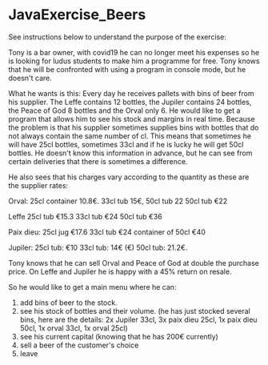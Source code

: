 # JavaExercise_Beers

See instructions below to understand the purpose of the exercise:

Tony is a bar owner, with covid19 he can no longer meet his expenses so he is looking for ludus students to make him a programme for free.
Tony knows that he will be confronted with using a program in console mode, but he doesn't care.

What he wants is this:
Every day he receives pallets with bins of beer from his supplier.
The Leffe contains 12 bottles, the Jupiler contains 24 bottles, the Peace of God 8 bottles and the Orval only 6.
He would like to get a program that allows him to see his stock and margins in real time. Because the problem is that his supplier sometimes supplies bins with bottles that do not always contain the same number of cl. This means that sometimes he will have 25cl bottles, sometimes 33cl and if he is lucky he will get 50cl bottles. He doesn't know this information in advance, but he can see from certain deliveries that there is sometimes a difference.

He also sees that his charges vary according to the quantity as these are the supplier rates:

Orval:
25cl container 10.8€.
33cl tub 15€, 50cl tub 22
50cl tub €22

Leffe
25cl tub €15.3
33cl tub €24
50cl tub €36

Paix dieu:
25cl jug €17.6
33cl tub €24
container of 50cl €40

Jupiler:
25cl tub: €10
33cl tub: 14€ (€)
50cl tub: 21.2€.

Tony knows that he can sell Orval and Peace of God at double the purchase price.
On Leffe and Jupiler he is happy with a 45% return on resale.

So he would like to get a main menu where he can:
1) add bins of beer to the stock.
2) see his stock of bottles and their volume.
(he has just stocked several bins, here are the details: 2x Jupiler 33cl, 3x paix dieu 25cl, 1x paix dieu 50cl, 1x orval 33cl, 1x orval 25cl)
3) see his current capital (knowing that he has 200€ currently)
4) sell a beer of the customer's choice
5) leave

